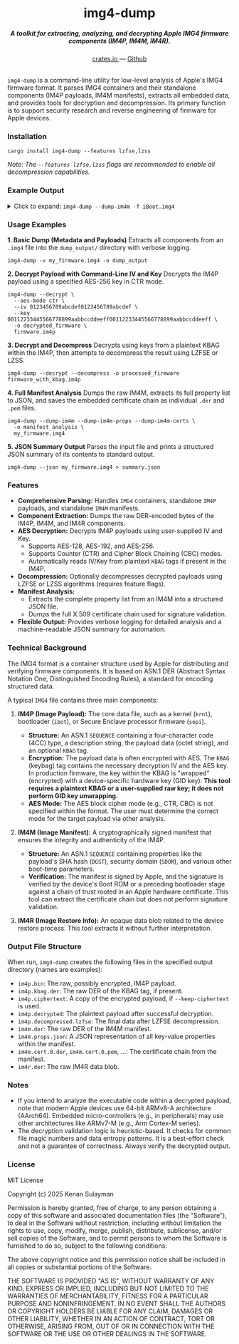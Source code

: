 <h1 align="center">img4-dump</h1>

<h5 align="center">A toolkit for extracting, analyzing, and decrypting Apple IMG4 firmware components (IM4P, IM4M, IM4R).</h5>

<div align="center">
  <a href="https://crates.io/crates/img4-dump">
    crates.io
  </a>
  —
  <a href="https://github.com/example-user/img4-dump">
    Github
  </a>
</div>

<br />

`img4-dump` is a command-line utility for low-level analysis of Apple's IMG4 firmware format. It parses IMG4 containers and their standalone components (IM4P payloads, IM4M manifests), extracts all embedded data, and provides tools for decryption and decompression. Its primary function is to support security research and reverse engineering of firmware for Apple devices.

### Installation

```shell
cargo install img4-dump --features lzfse,lzss
```
*Note: The `--features lzfse,lzss` flags are recommended to enable all decompression capabilities.*

### Example Output

<details>
<summary>Click to expand: <code>img4-dump --dump-im4m -f iBoot.img4</code></summary>

```
IMG4 Container
==================================================

IM4P Payload
   Type: ibot (iBoot)
   Version: iBoot-13822.41.1
   Data Size: 1,296,806 bytes
   KBAG: Not present

IM4M Manifest
   Version: 0
   Certificate Chain: 1 certificate
   Signature Length: 512 bytes

   Manifest Properties:
      • Manifest Body
      • Manifest Properties

   Images Referenced: 43 components (manifest covers full bundle)
      • ibdt - iBoot Data
      • ibec - iBEC (recovery/restore bootloader)
      • ibot - iBoot ← THIS FILE
      • rdc2 - Restore Display Coprocessor 2
      • rdsk - Restore RamDisk
      • rdtr - Restore DeviceTree
      • rkrn - Restore KernelCache
      • rlgo - Restore Logo
      • rosi - RestoreOS
      • rspt - Restore Secure Page Table Monitor
      • rtrx - Restore Trusted Execution Monitor
      • rtsc - Restore Trust Cache
      • anef - ANE Firmware (Neural Engine)
      • aopf - AOP Firmware (Always-On Processor)
      • apmv - Apple Manifest Version
      ... (30 more components)

Output Files
   Payload: img4_dump/im4p.bin
   Manifest: img4_dump/im4m.der
```

**Note:** Output includes color highlighting when viewed in a terminal. The "← THIS FILE" marker shows which component is actually contained in the current file, while other entries are references to the full firmware bundle.

</details>

### Usage Examples

**1. Basic Dump (Metadata and Payloads)**
Extracts all components from an `.img4` file into the `dump_output/` directory with verbose logging.

```shell
img4-dump -v my_firmware.img4 -o dump_output
```

**2. Decrypt Payload with Command-Line IV and Key**
Decrypts the IM4P payload using a specified AES-256 key in CTR mode.

```shell
img4-dump --decrypt \
  --aes-mode ctr \
  --iv 0123456789abcdef0123456789abcdef \
  --key 00112233445566778899aabbccddeeff00112233445566778899aabbccddeeff \
  -o decrypted_firmware \
  firmware.im4p
```

**3. Decrypt and Decompress**
Decrypts using keys from a plaintext KBAG within the IM4P, then attempts to decompress the result using LZFSE or LZSS.

```shell
img4-dump --decrypt --decompress -o processed_firmware firmware_with_kbag.im4p
```

**4. Full Manifest Analysis**
Dumps the raw IM4M, extracts its full property list to JSON, and saves the embedded certificate chain as individual `.der` and `.pem` files.

```shell
img4-dump --dump-im4m --dump-im4m-props --dump-im4m-certs \
  -o manifest_analysis \
  my_firmware.img4
```

**5. JSON Summary Output**
Parses the input file and prints a structured JSON summary of its contents to standard output.

```shell
img4-dump --json my_firmware.img4 > summary.json
```

### Features

*   **Comprehensive Parsing:** Handles `IMG4` containers, standalone `IM4P` payloads, and standalone `IM4M` manifests.
*   **Component Extraction:** Dumps the raw DER-encoded bytes of the IM4P, IM4M, and IM4R components.
*   **AES Decryption:** Decrypts IM4P payloads using user-supplied IV and Key.
    *   Supports AES-128, AES-192, and AES-256.
    *   Supports Counter (CTR) and Cipher Block Chaining (CBC) modes.
    *   Automatically reads IV/Key from plaintext `KBAG` tags if present in the IM4P.
*   **Decompression:** Optionally decompresses decrypted payloads using LZFSE or LZSS algorithms (requires feature flags).
*   **Manifest Analysis:**
    *   Extracts the complete property list from an IM4M into a structured JSON file.
    *   Dumps the full X.509 certificate chain used for signature validation.
*   **Flexible Output:** Provides verbose logging for detailed analysis and a machine-readable JSON summary for automation.

### Technical Background

The IMG4 format is a container structure used by Apple for distributing and verifying firmware components. It is based on ASN.1 DER (Abstract Syntax Notation One, Distinguished Encoding Rules), a standard for encoding structured data.

A typical `IMG4` file contains three main components:

1.  **IM4P (Image Payload):** The core data file, such as a kernel (`krnl`), bootloader (`ibot`), or Secure Enclave processor firmware (`sepi`).
    *   **Structure:** An ASN.1 `SEQUENCE` containing a four-character code (4CC) type, a description string, the payload data (octet string), and an optional `KBAG` tag.
    *   **Encryption:** The payload data is often encrypted with AES. The `KBAG` (keybag) tag contains the necessary decryption IV and the AES key. In production firmware, the key within the KBAG is "wrapped" (encrypted) with a device-specific hardware key (GID key). **This tool requires a plaintext KBAG or a user-supplied raw key; it does not perform GID key unwrapping.**
    *   **AES Mode:** The AES block cipher mode (e.g., CTR, CBC) is not specified within the format. The user must determine the correct mode for the target payload via other analysis.

2.  **IM4M (Image Manifest):** A cryptographically signed manifest that ensures the integrity and authenticity of the IM4P.
    *   **Structure:** An ASN.1 `SEQUENCE` containing properties like the payload's SHA hash (`DGST`), security domain (`SDOM`), and various other boot-time parameters.
    *   **Verification:** The manifest is signed by Apple, and the signature is verified by the device's Boot ROM or a preceding bootloader stage against a chain of trust rooted in an Apple hardware certificate. This tool can extract the certificate chain but does not perform signature validation.

3.  **IM4R (Image Restore Info):** An opaque data blob related to the device restore process. This tool extracts it without further interpretation.

### Output File Structure

When run, `img4-dump` creates the following files in the specified output directory (names are examples):

*   `im4p.bin`: The raw, possibly encrypted, IM4P payload.
*   `im4p.kbag.der`: The raw DER of the KBAG tag, if present.
*   `im4p.ciphertext`: A copy of the encrypted payload, if `--keep-ciphertext` is used.
*   `im4p.decrypted`: The plaintext payload after successful decryption.
*   `im4p.decompressed.lzfse`: The final data after LZFSE decompression.
*   `im4m.der`: The raw DER of the IM4M manifest.
*   `im4m.props.json`: A JSON representation of all key-value properties within the manifest.
*   `im4m.cert.0.der`, `im4m.cert.0.pem`, ...: The certificate chain from the manifest.
*   `im4r.der`: The raw IM4R data blob.

### Notes

*   If you intend to analyze the executable code within a decrypted payload, note that modern Apple devices use 64-bit ARMv8-A architecture (AArch64). Embedded micro-controllers (e.g., in peripherals) may use other architectures like ARMv7-M (e.g., Arm Cortex-M series).
*   The decryption validation logic is heuristic-based. It checks for common file magic numbers and data entropy patterns. It is a best-effort check and not a guarantee of correctness. Always verify the decrypted output.

### License

MIT License

Copyright (c) 2025 Kenan Sulayman

Permission is hereby granted, free of charge, to any person obtaining a copy
of this software and associated documentation files (the "Software"), to deal
in the Software without restriction, including without limitation the rights
to use, copy, modify, merge, publish, distribute, sublicense, and/or sell
copies of the Software, and to permit persons to whom the Software is
furnished to do so, subject to the following conditions:

The above copyright notice and this permission notice shall be included in all
copies or substantial portions of the Software.

THE SOFTWARE IS PROVIDED "AS IS", WITHOUT WARRANTY OF ANY KIND, EXPRESS OR
IMPLIED, INCLUDING BUT NOT LIMITED TO THE WARRANTIES OF MERCHANTABILITY,
FITNESS FOR A PARTICULAR PURPOSE AND NONINFRINGEMENT. IN NO EVENT SHALL THE
AUTHORS OR COPYRIGHT HOLDERS BE LIABLE FOR ANY CLAIM, DAMAGES OR OTHER
LIABILITY, WHETHER IN AN ACTION OF CONTRACT, TORT OR OTHERWISE, ARISING FROM,
OUT OF OR IN CONNECTION WITH THE SOFTWARE OR THE USE OR OTHER DEALINGS IN THE
SOFTWARE.

